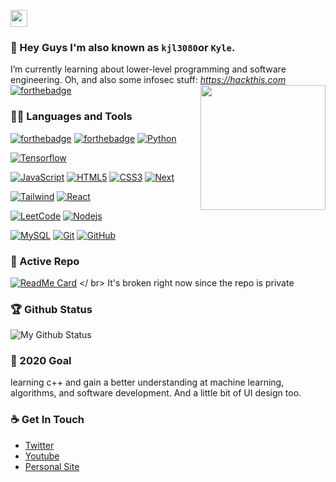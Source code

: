 <p align="left">
  <img src="https://avatars2.githubusercontent.com/u/10172351?s=460&v=4" width="27px">
</p>

### 👋 Hey Guys I'm also known as `kjl3080`or `Kyle`.
I’m currently learning about lower-level programming and software engineering.
Oh, and also some infosec stuff: *https://hackthis.com*
[![forthebadge](https://forthebadge.com/images/badges/pretty-risque.svg)](https://www.youtube.com/watch?v=dQw4w9WgXcQ)
<img align='right' src='https://user-images.githubusercontent.com/5713670/87202985-820dcb80-c2b6-11ea-9f56-7ec461c497c3.gif' width='200"'>

### 👨‍💻 Languages and Tools
[![forthebadge](https://forthebadge.com/images/badges/made-with-c-sharp.svg)](https://forthebadge.com)
[![forthebadge](https://forthebadge.com/images/badges/made-with-c-plus-plus.svg)](https://forthebadge.com)
[![Python](https://img.shields.io/badge/-Python-black?style=flat&logo=python&link=https://github.com/password12004)](https://github.com/password12004) 


[![Tensorflow](https://img.shields.io/badge/-Tensorflow-gray?style=flat&logo=tensorflow&link=https://github.com/password12004)](https://github.com/password12004) 


[![JavaScript](https://img.shields.io/badge/-JavaScript-black?style=flat&logo=javascript&link=https://github.com/password12004)](https://github.com/password12004) 
[![HTML5](https://img.shields.io/badge/-HTML5-E34F26?style=flat&logo=html5&logoColor=white&link=https://github.com/password12004)](https://github.com/password12004) 
[![CSS3](https://img.shields.io/badge/-CSS3-1572B6?style=flat&logo=css3&link=https://github.com/password12004)](https://github.com/password12004) 
[![Next](https://img.shields.io/badge/-Next-181717?style=flat&logo=next&link=https://github.com/password12004)](https://github.com/password12004)

[![Tailwind](https://img.shields.io/badge/-Tailwind-563D7C?style=flat&logo=Tailwind&link=https://github.com/password12004)](https://github.com/password12004) 
[![React](https://img.shields.io/badge/-React-black?style=flat&logo=react&link=https://github.com/password12004)](https://github.com/password12004) 

[![LeetCode](https://img.shields.io/badge/-LeetCode-02569B?style=flat&logo=leetCode&link=https://github.com/password12004)](https://github.com/password12004)
[![Nodejs](https://img.shields.io/badge/-Nodejs-black?style=flat&logo=Node.js&link=https://github.com/password12004)](https://github.com/password12004) 


[![MySQL](https://img.shields.io/badge/-MySQL-black?style=flat&logo=mysql&link=https://github.com/password12004)](https://github.com/password12004)
[![Git](https://img.shields.io/badge/-Git-black?style=flat&logo=git&link=https://github.com/password12004)](https://github.com/password12004) 
[![GitHub](https://img.shields.io/badge/-GitHub-181717?style=flat&logo=github&link=https://github.com/password12004)](https://github.com/password12004)

### 👀 Active Repo
[![ReadMe Card](https://github-readme-stats.vercel.app/api/pin/?username=password12004&repo=discord-style)](https://github.com/discord-style/discord.style)
</ br> 
It's broken right now since the repo is private

### 🏆 Github Status
![My Github Status](https://github-readme-stats.vercel.app/api?username=password12004&show_icons=true&hide_border=true)


### 🔭 2020 Goal
learning c++ and gain a better understanding at machine learning, algorithms, and software development. And a little bit of UI design too.

### ☕ Get In Touch
- [Twitter](https://twitter.com/kjl3080)
- [Youtube](https://www.youtube.com/channel/UCWZMVZtLjLMWZ0mIs05mT5Q)
- [Personal Site](https://discord.style)
